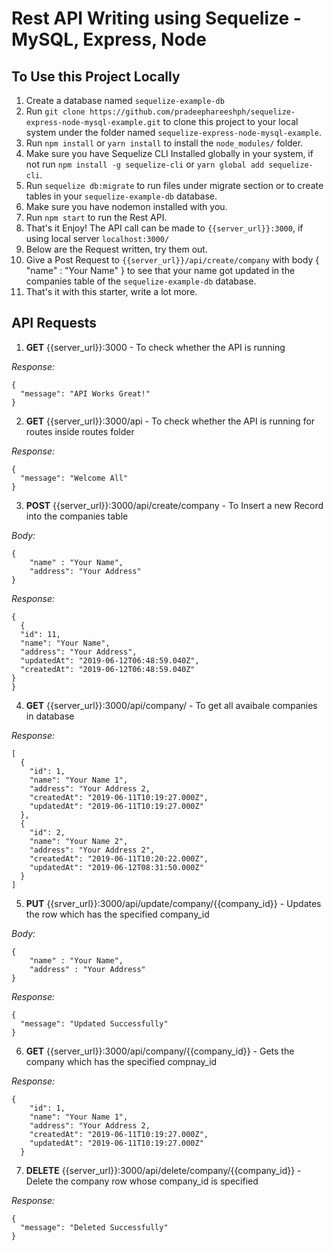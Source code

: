 # Rest API Writing using Sequelize - MySQL, Express, Node

## To Use this Project Locally

1. Create a database named `sequelize-example-db`
2. Run `git clone https://github.com/pradeephareeshph/sequelize-express-node-mysql-example.git` to clone this project to your local system under the folder named `sequelize-express-node-mysql-example`.
3. Run `npm install` or `yarn install` to install the `node_modules/` folder.
4. Make sure you have Sequelize CLI Installed globally in your system, if not run `npm install -g sequelize-cli` or `yarn global add sequelize-cli`.
5. Run `sequelize db:migrate` to run files under migrate section or to create tables in your `sequelize-example-db` database.
6. Make sure you have nodemon installed with you.
7. Run `npm start` to run the Rest API.
8. That's it Enjoy! The API call can be made to `{{server_url}}:3000`, if using local server `localhost:3000/`
9. Below are the Request written, try them out.
9. Give a Post Request to `{{server_url}}/api/create/company` with body { "name" : "Your Name" } to see that your name got updated in the companies table of the `sequelize-example-db` database. 
10. That's it with this starter, write a lot more.

## API Requests

1. **GET** {{server_url}}:3000 - To check whether the API is running

*Response:*
```
{
  "message": "API Works Great!"
}
```

2. **GET** {{server_url}}:3000/api - To check whether the API is running for routes inside routes folder

*Response:*
```
{
  "message": "Welcome All"
}
```

3. **POST** {{server_url}}:3000/api/create/company - To Insert a new Record into the companies table

*Body:*
```
{
	"name" : "Your Name",
	"address": "Your Address"
}
```


*Response:*
```
{
  {
  "id": 11,
  "name": "Your Name",
  "address": "Your Address",
  "updatedAt": "2019-06-12T06:48:59.040Z",
  "createdAt": "2019-06-12T06:48:59.040Z"
}
}
```

4. **GET** {{server_url}}:3000/api/company/ - To get all avaibale companies in database

*Response:*
```
[
  {
    "id": 1,
    "name": "Your Name 1",
    "address": "Your Address 2,
    "createdAt": "2019-06-11T10:19:27.000Z",
    "updatedAt": "2019-06-11T10:19:27.000Z"
  },
  {
    "id": 2,
    "name": "Your Name 2",
    "address": "Your Address 2",
    "createdAt": "2019-06-11T10:20:22.000Z",
    "updatedAt": "2019-06-12T08:31:50.000Z"
  }
]
```

5. **PUT** {{srver_url}}:3000/api/update/company/{{company_id}} - Updates the row which has the specified company_id

*Body:*
```
{
	"name" : "Your Name",
	"address" : "Your Address"
}
```

*Response:*
```
{
  "message": "Updated Successfully"
}
```

6. **GET** {{server_url}}:3000/api/company/{{company_id}} - Gets the company which has the specified compnay_id

*Response:*
```
{
    "id": 1,
    "name": "Your Name 1",
    "address": "Your Address 2,
    "createdAt": "2019-06-11T10:19:27.000Z",
    "updatedAt": "2019-06-11T10:19:27.000Z"
  }
```

7. **DELETE** {{server_url}}:3000/api/delete/company/{{company_id}} - Delete the company row whose company_id is specified

*Response:*
```
{
  "message": "Deleted Successfully"
}
```